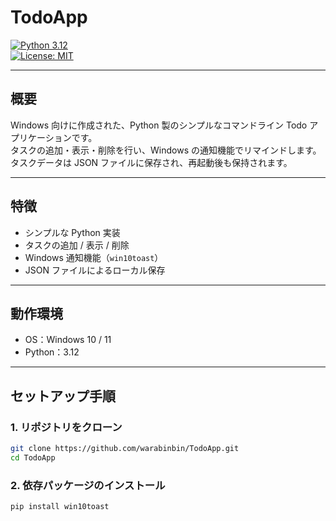 # TodoApp

[![Python 3.12](https://img.shields.io/badge/python-3.12-blue)](https://www.python.org/)  
[![License: MIT](https://img.shields.io/badge/license-MIT-green)](LICENSE)

---

## 概要

Windows 向けに作成された、Python 製のシンプルなコマンドライン Todo アプリケーションです。  
タスクの追加・表示・削除を行い、Windows の通知機能でリマインドします。  
タスクデータは JSON ファイルに保存され、再起動後も保持されます。

---

## 特徴

- シンプルな Python 実装  
- タスクの追加 / 表示 / 削除  
- Windows 通知機能（`win10toast`）  
- JSON ファイルによるローカル保存  

---

## 動作環境

- OS：Windows 10 / 11  
- Python：3.12  

---

## セットアップ手順

### 1. リポジトリをクローン

```bash
git clone https://github.com/warabinbin/TodoApp.git
cd TodoApp
```

### 2. 依存パッケージのインストール

```bash
pip install win10toast
```
